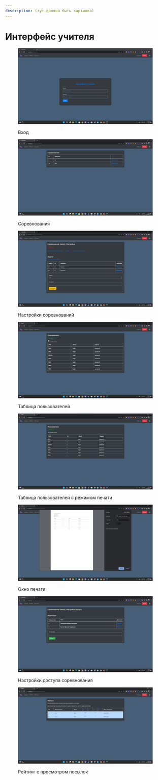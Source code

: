 ```yaml
---
description: (тут должна быть картинка)
---
```


# Интерфейс учителя

<figure><img src="../.gitbook/assets/image (11).png" alt=""><figcaption><p>Вход</p></figcaption></figure>

<figure><img src="../.gitbook/assets/image (12).png" alt=""><figcaption><p>Соревнования</p></figcaption></figure>

<figure><img src="../.gitbook/assets/image (16).png" alt=""><figcaption><p>Настройки соревнований</p></figcaption></figure>

<figure><img src="../.gitbook/assets/image (17).png" alt=""><figcaption><p>Таблица пользователей</p></figcaption></figure>

<figure><img src="../.gitbook/assets/image (19).png" alt=""><figcaption><p>Таблица пользователей с режимом печати</p></figcaption></figure>

<figure><img src="../.gitbook/assets/image (18).png" alt=""><figcaption><p>Окно печати</p></figcaption></figure>

<figure><img src="../.gitbook/assets/image (20).png" alt=""><figcaption><p>Настройки доступа соревнования</p></figcaption></figure>

<figure><img src="../.gitbook/assets/image (21).png" alt=""><figcaption><p>Рейтинг с просмотром посылок</p></figcaption></figure>
